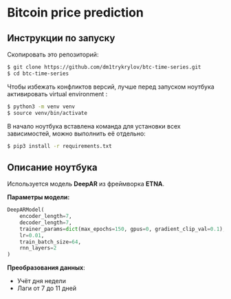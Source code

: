 # Bitcoin price prediction

## Инструкции по запуску

Скопировать это репозиторий:
```bash
$ git clone https://github.com/dm1trykrylov/btc-time-series.git
$ cd btc-time-series
```

Чтобы избежать конфликтов версий, лучше перед запуском ноутбука активировать virtual environment :
```bash
$ python3 -m venv venv
$ source venv/bin/activate
```

В начало ноутбука вставлена команда для установки всех зависимостей, можно выполнить её отдельно:
```bash
$ pip3 install -r requirements.txt
```

## Описание ноутбука

Используется модель **DeepAR** из фреймворка **ETNA**.

**Параметры модели:**
```python
DeepARModel(
    encoder_length=7,
    decoder_length=7,
    trainer_params=dict(max_epochs=150, gpus=0, gradient_clip_val=0.1),
    lr=0.01,
    train_batch_size=64,
    rnn_layers=2
)
```

**Преобразования данных**:
* Учёт дня недели
* Лаги от 7 до 11 дней